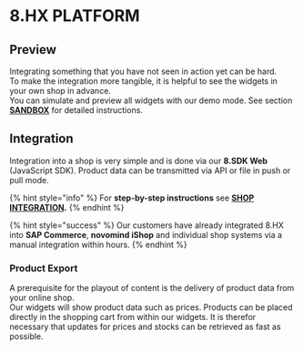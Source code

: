 # 8.HX PLATFORM

## Preview

Integrating something that you have not seen in action yet can be hard.  
To make the integration more tangible, it is helpful to see the widgets in your own shop in advance.  
You can simulate and preview all widgets with our demo mode. See section [**SANDBOX**](sandbox/demo-integration.md) for detailed instructions.

## Integration

Integration into a shop is very simple and is done via our **8.SDK Web** \(JavaScript SDK\). Product data can be transmitted via API or file in push or pull mode.

{% hint style="info" %}
For **step-by-step instructions** see [**SHOP INTEGRATION**](https://docs.8select.io/integration)**.**
{% endhint %}

{% hint style="success" %}
Our customers have already integrated 8.HX into **SAP Commerce**, **novomind iShop** and individual shop systems via a manual integration within hours.
{% endhint %}

### Product Export

A prerequisite for the playout of content is the delivery of product data from your online shop.  
Our widgets will show product data such as prices. Products can be placed directly in the shopping cart from within our widgets. It is therefor necessary that updates for prices and stocks can be retrieved as fast as possible.


